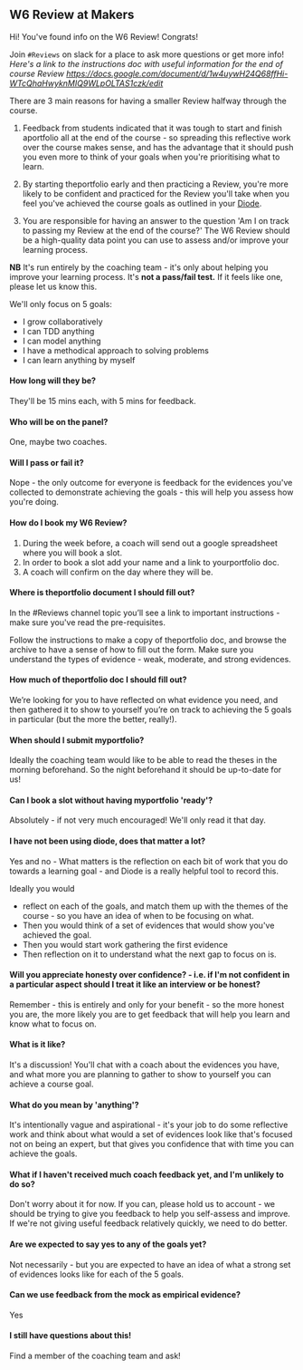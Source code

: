 ## W6 Review at Makers

Hi! You've found info on the W6 Review! Congrats!

Join `#Reviews` on slack for a place to ask more questions or get more info!
_Here's a link to the instructions doc with useful information for the end of course Review https://docs.google.com/document/d/1w4uywH24Q68ffHi-WTcQhaHwyknMIQ9WLpOLTAS1czk/edit_

There are 3 main reasons for having a smaller Review halfway through the course.

1. Feedback from students indicated that it was tough to start and finish aportfolio all at the end of the course - so spreading this reflective work over the course makes sense, and has the advantage that it should push you even more to think of your goals when you're prioritising what to learn.

2. By starting theportfolio early and then practicing a Review, you're more likely to be confident and practiced for the Review you'll take when you feel you've achieved the course goals as outlined in your [Diode](https://diode.makersacademy.com).

3. You are responsible for having an answer to the question 'Am I on track to passing my Review at the end of the course?' The W6 Review should be a high-quality data point you can use to assess and/or improve your learning process.

**NB** It's run entirely by the coaching team - it's only about helping you improve your learning process. It's **not a pass/fail test.** If it feels like one, please let us know this.

We'll only focus on 5 goals:

- I grow collaboratively
- I can TDD anything
- I can model anything
- I have a methodical approach to solving problems
- I can learn anything by myself

#### How long will they be?
They'll be 15 mins each, with 5 mins for feedback.

#### Who will be on the panel?
One, maybe two coaches.

#### Will I pass or fail it?
Nope - the only outcome for everyone is feedback for the evidences you've collected to demonstrate achieving the goals - this will help you assess how you're doing.

#### How do I book my W6 Review?
1. During the week before, a coach will send out a google spreadsheet where you will book a slot.
2. In order to book a slot add your name and a link to yourportfolio doc.
3. A coach will confirm on the day where they will be.

#### Where is theportfolio document I should fill out?
In the #Reviews channel topic you’ll see a link to important instructions - make sure you've read the pre-requisites.

Follow the instructions to make a copy of theportfolio doc, and browse the archive to have a sense of how to fill out the form. Make sure you understand the types of evidence - weak, moderate, and strong evidences.

#### How much of theportfolio doc I should fill out?
We’re looking for you to have reflected on what evidence you need, and then gathered it to show to yourself you’re on track to achieving the 5 goals in particular (but the more the better, really!).

#### When should I submit myportfolio?
Ideally the coaching team would like to be able to read the theses in the morning beforehand. So the night beforehand it should be up-to-date for us!

#### Can I book a slot without having myportfolio 'ready'?
Absolutely - if not very much encouraged! We'll only read it that day.

#### I have not been using diode, does that matter a lot?
Yes and no - What matters is the reflection on each bit of work that you do towards a learning goal - and Diode is a really helpful tool to record this.

Ideally you would
- reflect on each of the goals, and match them up with the themes of the course - so you have an idea of when to be focusing on what.
- Then you would think of a set of evidences that would show you've achieved the goal.
- Then you would start work gathering the first evidence
- Then reflection on it to understand what the next gap to focus on is.

#### Will you appreciate honesty over confidence? - i.e. if I'm not confident in a particular aspect should I treat it like an interview or be honest?
Remember - this is entirely and only for your benefit - so the more honest you are, the more likely you are to get feedback that will help you learn and know what to focus on.

#### What is it like?
It's a discussion! You'll chat with a coach about the evidences you have, and what more you are planning to gather to show to yourself you can achieve a course goal.

#### What do you mean by 'anything'?
It's intentionally vague and aspirational - it's your job to do some reflective work and think about what would a set of evidences look like that's focused not on being an expert, but that gives you confidence that with time you can achieve the goals.

#### What if I haven't received much coach feedback yet, and I'm unlikely to do so?
Don't worry about it for now. If you can, please hold us to account - we should be trying to give you feedback to help you self-assess and improve. If we're not giving useful feedback relatively quickly, we need to do better.


#### Are we expected to say yes to any of the goals yet?
Not necessarily - but you are expected to have an idea of what a strong set of evidences looks like for each of the 5 goals.

#### Can we use feedback from the mock as empirical evidence?
Yes

#### I still have questions about this!
Find a member of the coaching team and ask!
